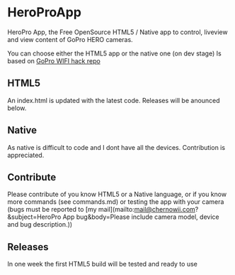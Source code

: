 HeroProApp
==========

HeroPro App, the Free OpenSource HTML5 / Native app to control, liveview and view content of GoPro HERO cameras.

You can choose either the HTML5 app or the native one (on dev stage)
Is based on [GoPro WIFI hack repo](https://github.com/KonradIT/goprowifihack)

HTML5
------

An index.html is updated with the latest code. Releases will be anounced below.

Native
-------

As native is difficult to code and I dont have all the devices. Contribution is appreciated.

Contribute
-----------

Please contribute of you know HTML5 or a Native language, or if you know more commands (see commands.md) or testing the app with your camera (bugs must be reported to [my mail](mailto:mail@chernowii.com?&subject=HeroPro App bug&body=Please include camera model, device and bug description.))

Releases
---------

In one week the first HTML5 build will be tested and ready to use
